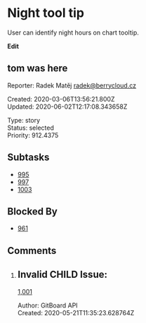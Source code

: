 # Night tool tip

User can identify night hours on chart tooltip.

**Edit**

## **tom was here**

Reporter: Radek Matěj <radek@berrycloud.cz>  

Created: 2020-03-06T13:56:21.800Z  
Updated: 2020-06-02T12:17:08.343658Z

Type: story  
Status: selected  
Priority: 912.4375

## Subtasks
- [995](995.md "Add blackest theme")
- [997](997.md "Yet another one")
- [1003](1003.md "Yet another another issue")

## Blocked By
- [961](961.md "User detail tabs")

## Comments
1.  ## Invalid CHILD Issue:
    [1,001](1,001.md "This needs to be done")

    Author: GitBoard API  
    Created: 2020-05-21T11:35:23.628764Z  
